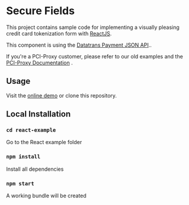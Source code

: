 # Secure Fields

This project contains sample code for implementing a visually pleasing credit card tokenization form with [ReactJS](https://reactjs.org/).

This component is using the [Datatrans Payment JSON API](https://api-reference.datatrans.ch/#tag/v1transactions)..

If you're a PCI-Proxy customer, please refer to our old examples and the [PCI-Proxy Documentation](https://docs.pci-proxy.com/collect/secure-fields-js) .

## Usage

Visit the [online demo](https://datatrans.github.io/secure-fields-sample/) or clone this repository.

## Local Installation

### `cd react-example`

Go to the React example folder

### `npm install`

Install all dependencies

### `npm start`

A working bundle will be created
